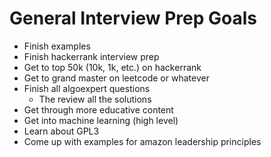 # General Interview Prep Goals

- Finish examples
- Finish hackerrank interview prep
- Get to top 50k (10k, 1k, etc.) on hackerrank
- Get to grand master on leetcode or whatever
- Finish all algoexpert questions
  - The review all the solutions
- Get through more educative content
- Get into machine learning (high level)
- Learn about GPL3
- Come up with examples for amazon leadership principles